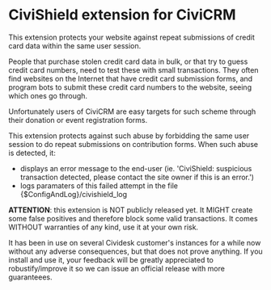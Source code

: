 # CiviShield extension for CiviCRM
This extension protects your website against repeat submissions of credit card data within the same user session.

People that purchase stolen credit card data in bulk, or that try to guess credit card numbers, need to test these with small transactions. They often find websites on the Internet that have credit card submission forms, and program bots to submit these credit card numbers to the website, seeing which ones go through.

Unfortunately users of CiviCRM are easy targets for such scheme through their donation or event registration forms.

This extension protects against such abuse by forbidding the same user session to do repeat submissions on contribution forms. When such abuse is detected, it:
- displays an error message to the end-user (ie. 'CiviShield: suspicious transaction detected, please contact the site owner if this is an error.')
- logs paramaters of this failed attempt in the file {$ConfigAndLog}/civishield_log

**ATTENTION**: this extension is NOT publicly released yet. It MIGHT create some false positives and therefore block some valid transactions. It comes WITHOUT warranties of any kind, use it at your own risk.

It has been in use on several Cividesk customer's instances for a while now without any adverse consequences, but that does not prove anything.
If you install and use it, your feedback will be greatly appreciated to robustify/improve it so we can issue an official release with more guaranteees.